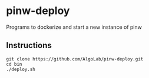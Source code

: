 # pinw-deploy
Programs to dockerize and start a new instance of pinw

## Instructions

``` shell
git clone https://github.com/AlgoLab/pinw-deploy.git
cd bin
./deploy.sh
```
